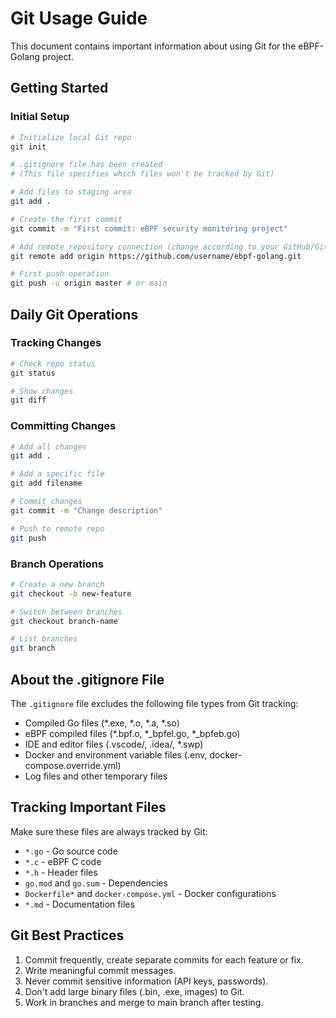# Git Usage Guide

This document contains important information about using Git for the eBPF-Golang project.

## Getting Started

### Initial Setup

```bash
# Initialize local Git repo
git init

# .gitignore file has been created 
# (This file specifies which files won't be tracked by Git)

# Add files to staging area
git add .

# Create the first commit
git commit -m "First commit: eBPF security monitoring project"

# Add remote repository connection (change according to your GitHub/GitLab address)
git remote add origin https://github.com/username/ebpf-golang.git

# First push operation
git push -u origin master # or main
```

## Daily Git Operations

### Tracking Changes

```bash
# Check repo status
git status

# Show changes
git diff
```

### Committing Changes

```bash
# Add all changes
git add .

# Add a specific file
git add filename

# Commit changes
git commit -m "Change description"

# Push to remote repo
git push
```

### Branch Operations

```bash
# Create a new branch
git checkout -b new-feature

# Switch between branches
git checkout branch-name

# List branches
git branch
```

## About the .gitignore File

The `.gitignore` file excludes the following file types from Git tracking:

- Compiled Go files (*.exe, *.o, *.a, *.so)
- eBPF compiled files (*.bpf.o, *_bpfel.go, *_bpfeb.go)
- IDE and editor files (.vscode/, .idea/, *.swp)
- Docker and environment variable files (.env, docker-compose.override.yml)
- Log files and other temporary files

## Tracking Important Files

Make sure these files are always tracked by Git:

- `*.go` - Go source code
- `*.c` - eBPF C code
- `*.h` - Header files
- `go.mod` and `go.sum` - Dependencies
- `Dockerfile*` and `docker-compose.yml` - Docker configurations
- `*.md` - Documentation files

## Git Best Practices

1. Commit frequently, create separate commits for each feature or fix.
2. Write meaningful commit messages.
3. Never commit sensitive information (API keys, passwords).
4. Don't add large binary files (.bin, .exe, images) to Git.
5. Work in branches and merge to main branch after testing.
